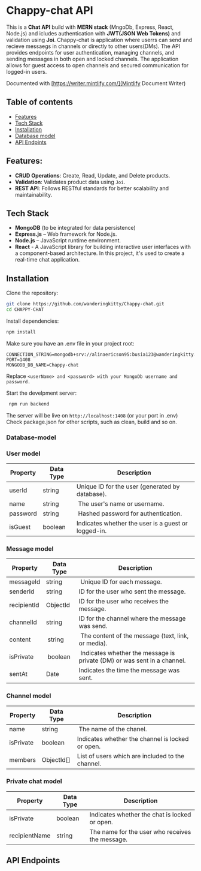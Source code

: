 # Chappy-chat API

This is a **Chat API** build with  **MERN stack** (MngoDb, Express, React, Node.js) and icludes authentication with **JWT(JSON Web Tokens)** and validation using **Joi**. Chappy-chat is application where userrs can send and recieve messaegs in channels or directly to other users(DMs). The API provides endpoints for user authentication, managing channels, and sending messages in both open and locked channels. The application allows for guest access to open channels and secured communication for logged-in users.

Documented with [https://writer.mintlify.com/](Mintlify Document Writer)

## Table of contents

-  [Features](#features)
-  [Tech Stack](#tech-stack)
-  [Installation](#installation)
-  [Database model](#database-model)
-  [API Endpints](#api-endpoints)

## Features:

-   **CRUD Operations**: Create, Read, Update, and Delete products.
-   **Validation**: Validates product data using `Joi`.
-   **REST API**: Follows RESTful standards for better scalability and maintainability.

## Tech Stack

-   **MongoDB** (to be integrated for data persistence)
-   **Express.js** – Web framework for Node.js.
-   **Node.js** – JavaScript runtime environment.
-   **React** - A JavaScript library for building interactive user interfaces with a component-based architecture. In this project, it's used to create a real-time chat application.

## Installation

Clone the repository:

```bash
git clone https://github.com/wanderingkitty/Chappy-chat.git
cd CHAPPY-CHAT
```
Install dependencies:

```bash
npm install
```

Make sure you have an .env file in your project root:

```
CONNECTION_STRING=mongodb+srv://alinaericson95:busia123@wanderingkitty.jvb7s.mongodb.net/
PORT=1408
MONGODB_DB_NAME=Chappy-chat

```

Replace `<userName> and <password> with your MongoDb username and password.`

Start the develpment server:

```bash
 npm run backend
 ```

 The server will be live on `http://localhost:1408` (or your port in .env)
Check package.json for other scripts, such as clean, build and so on.


### Database-model
### User model 

| Property | Data Type | Description |
| --- | --- | --- |
| userId | string | Unique ID for the user (generated by database). |
| name | string | The user's name or username. |
| password | string | Hashed password for authentication. |
| isGuest | boolean | Indicates whether the user is a guest or logged-in. |

### Message model 

| Property | Data Type | Description |
| --- | --- | --- |
| messageId | string | Unique ID for each message. | 
| senderId | string | ID for the user who sent the message. |
| recipientId| ObjectId | ID for the user who receives the message.
| channelId | string | ID for the channel where the message was send. |
| content | string | The content of the message (text, link, or media). |
| isPrivate | boolean | Indicates whether the message is private (DM) or was sent in a channel. |
| sentAt | Date | Indicates the time the  message was sent. |

### Channel model

| Property | Data Type | Description |
| --- | --- | --- |
| name | string | The name of the chanel. |
| isPrivate | boolean | Indicates whether the channel is locked or open. |
| members | ObjectId[] | List of users which are included to the channel. |


### Private chat model

| Property | Data Type | Description |
| --- | --- | --- |
| isPrivate | boolean | Indicates whether the chat is locked or open. |
| recipientName | string | The name for the user who receives the message. |

## API Endpoints

